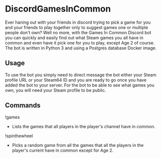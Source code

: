 # DiscordGamesInCommon
Ever haning out with your friends in discord trying to pick a game for you and your friends to play together only to suggest games one or multiple people don't own? Well no more, with the Games In Common Discord bot you can quickly and easily find out what Steam games you all have in common and even have it pick one for you to play, except Age 2 of course.
The bot is written in Python 3 and using a Postgres database Docker image.

## Usage
To use the bot you simply need to direct message the bot either your Steam profile URL or your Steam64 ID and you are ready to go once you have added the bot to your server.
For the bot to be able to see what games you own, you will need your Steam profile to be public.

## Commands
!games
- Lists the games that all players in the player's channel have in common.

!spinthewheel
- Picks a random game from all the games that all the players in the player's current have in common except for Age 2.
